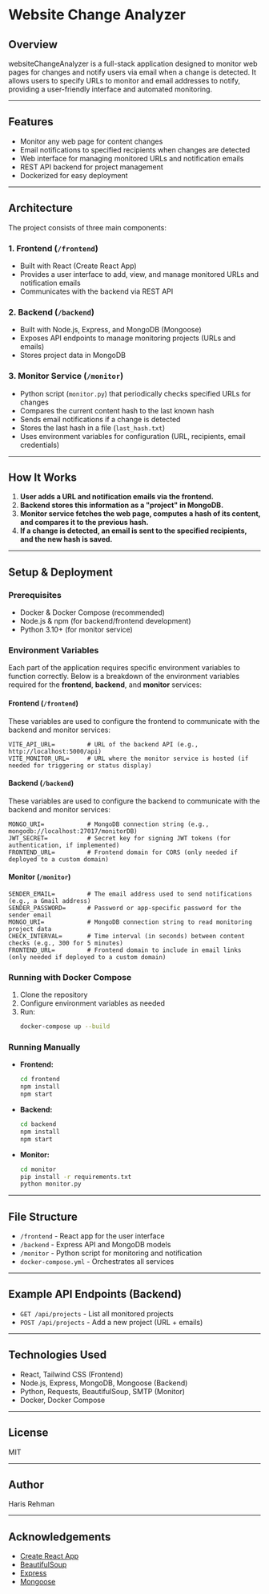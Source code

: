 # Website Change Analyzer

## Overview
websiteChangeAnalyzer is a full-stack application designed to monitor web pages for changes and notify users via email when a change is detected. It allows users to specify URLs to monitor and email addresses to notify, providing a user-friendly interface and automated monitoring.

---

## Features
- Monitor any web page for content changes
- Email notifications to specified recipients when changes are detected
- Web interface for managing monitored URLs and notification emails
- REST API backend for project management
- Dockerized for easy deployment

---

## Architecture
The project consists of three main components:

### 1. **Frontend** (`/frontend`)
- Built with React (Create React App)
- Provides a user interface to add, view, and manage monitored URLs and notification emails
- Communicates with the backend via REST API

### 2. **Backend** (`/backend`)
- Built with Node.js, Express, and MongoDB (Mongoose)
- Exposes API endpoints to manage monitoring projects (URLs and emails)
- Stores project data in MongoDB

### 3. **Monitor Service** (`/monitor`)
- Python script (`monitor.py`) that periodically checks specified URLs for changes
- Compares the current content hash to the last known hash
- Sends email notifications if a change is detected
- Stores the last hash in a file (`last_hash.txt`)
- Uses environment variables for configuration (URL, recipients, email credentials)

---

## How It Works
1. **User adds a URL and notification emails via the frontend.**
2. **Backend stores this information as a "project" in MongoDB.**
3. **Monitor service fetches the web page, computes a hash of its content, and compares it to the previous hash.**
4. **If a change is detected, an email is sent to the specified recipients, and the new hash is saved.**

---

## Setup & Deployment

### Prerequisites
- Docker & Docker Compose (recommended)
- Node.js & npm (for backend/frontend development)
- Python 3.10+ (for monitor service)

### Environment Variables

Each part of the application requires specific environment variables to function correctly. Below is a breakdown of the environment variables required for the **frontend**, **backend**, and **monitor** services:

#### Frontend (`/frontend`)
These variables are used to configure the frontend to communicate with the backend and monitor services:

```env
VITE_API_URL=         # URL of the backend API (e.g., http://localhost:5000/api)
VITE_MONITOR_URL=     # URL where the monitor service is hosted (if needed for triggering or status display)
```

#### Backend (`/backend`)
These variables are used to configure the backend to communicate with the backend and monitor services:

```env
MONGO_URI=            # MongoDB connection string (e.g., mongodb://localhost:27017/monitorDB)
JWT_SECRET=           # Secret key for signing JWT tokens (for authentication, if implemented)
FRONTEND_URL=         # Frontend domain for CORS (only needed if deployed to a custom domain)
```

#### Monitor (`/monitor`)

```env
SENDER_EMAIL=         # The email address used to send notifications (e.g., a Gmail address)
SENDER_PASSWORD=      # Password or app-specific password for the sender email
MONGO_URI=            # MongoDB connection string to read monitoring project data
CHECK_INTERVAL=       # Time interval (in seconds) between content checks (e.g., 300 for 5 minutes)
FRONTEND_URL=         # Frontend domain to include in email links (only needed if deployed to a custom domain)
```

### Running with Docker Compose
1. Clone the repository
2. Configure environment variables as needed
3. Run:
   ```sh
   docker-compose up --build
   ```

### Running Manually
- **Frontend:**
  ```sh
  cd frontend
  npm install
  npm start
  ```
- **Backend:**
  ```sh
  cd backend
  npm install
  npm start
  ```
- **Monitor:**
  ```sh
  cd monitor
  pip install -r requirements.txt
  python monitor.py
  ```

---

## File Structure
- `/frontend` - React app for the user interface
- `/backend` - Express API and MongoDB models
- `/monitor` - Python script for monitoring and notification
- `docker-compose.yml` - Orchestrates all services

---

## Example API Endpoints (Backend)
- `GET /api/projects` - List all monitored projects
- `POST /api/projects` - Add a new project (URL + emails)

---

## Technologies Used
- React, Tailwind CSS (Frontend)
- Node.js, Express, MongoDB, Mongoose (Backend)
- Python, Requests, BeautifulSoup, SMTP (Monitor)
- Docker, Docker Compose

---

## License
MIT

---

## Author
Haris Rehman

---

## Acknowledgements
- [Create React App](https://github.com/facebook/create-react-app)
- [BeautifulSoup](https://www.crummy.com/software/BeautifulSoup/)
- [Express](https://expressjs.com/)
- [Mongoose](https://mongoosejs.com/)
